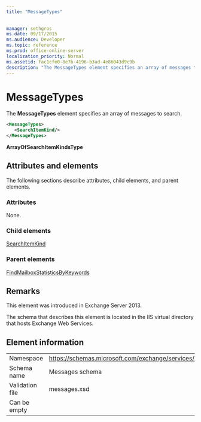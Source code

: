 ```yaml
---
title: "MessageTypes"
 
 
manager: sethgros
ms.date: 09/17/2015
ms.audience: Developer
ms.topic: reference
ms.prod: office-online-server
localization_priority: Normal
ms.assetid: fac1cfe0-8e7b-4196-b3ad-4e86043d9c9b
description: "The MessageTypes element specifies an array of messages to search."
---
```


# MessageTypes

The **MessageTypes** element specifies an array of messages to search. 
  
```XML
<MessageTypes>
   <SearchItemKind/>
</MessageTypes>
```

 **ArrayOfSearchItemKindsType**
## Attributes and elements

The following sections describe attributes, child elements, and parent elements.
  
### Attributes

None.
  
### Child elements

[SearchItemKind](searchitemkind.md)
  
### Parent elements

[FindMailboxStatisticsByKeywords](findmailboxstatisticsbykeywords.md)
  
## Remarks

This element was introduced in Exchange Server 2013.
  
The schema that describes this element is located in the IIS virtual directory that hosts Exchange Web Services.
  
## Element information

|||
|:-----|:-----|
|Namespace  <br/> |https://schemas.microsoft.com/exchange/services/2006/messages  <br/> |
|Schema name  <br/> |Messages schema  <br/> |
|Validation file  <br/> |messages.xsd  <br/> |
|Can be empty  <br/> ||
   


